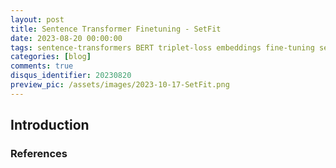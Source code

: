 ```yaml
---
layout: post
title: Sentence Transformer Finetuning - SetFit
date: 2023-08-20 00:00:00
tags: sentence-transformers BERT triplet-loss embeddings fine-tuning setfit
categories: [blog]
comments: true
disqus_identifier: 20230820
preview_pic: /assets/images/2023-10-17-SetFit.png
---
```



## __Introduction__



### __References__

